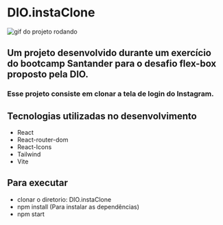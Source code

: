 # DIO.instaClone
![gif do projeto rodando](https://github.com/AlexandreNoguez/only-assets/blob/main/GifRepoFDTE.gif?raw=true)

## Um projeto desenvolvido durante um exercício do bootcamp Santander para o desafio flex-box proposto pela DIO.
### Esse projeto consiste em clonar a tela de login do Instagram.

## Tecnologias utilizadas no desenvolvimento
* React
* React-router-dom
* React-Icons
* Tailwind
* Vite 

## Para executar
* clonar o diretorio: DIO.instaClone
* npm install (Para instalar as dependências)
* npm start
